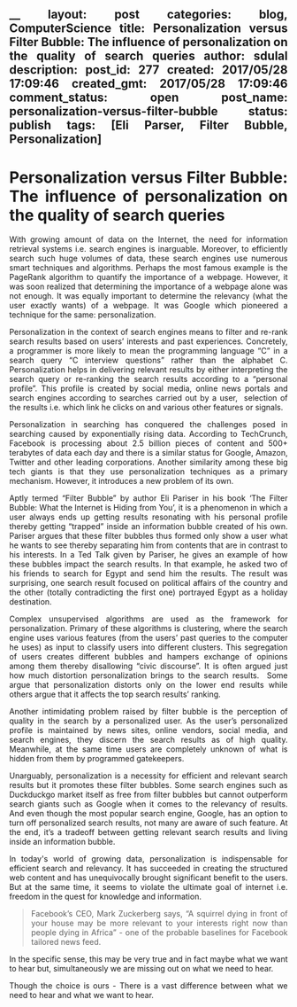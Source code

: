 __
layout: post
categories: blog, ComputerScience
title: Personalization versus Filter Bubble: The influence of personalization on the quality of search queries
author: sdulal
description: 
post_id: 277
created: 2017/05/28 17:09:46
created_gmt: 2017/05/28 17:09:46
comment_status: open
post_name: personalization-versus-filter-bubble
status: publish
tags: [Eli Parser, Filter Bubble, Personalization]
---


<style>
body {
text-align: justify}
</style>

# Personalization versus Filter Bubble: The influence of personalization on the quality of search queries

With growing amount of data on the Internet, the need for information retrieval systems i.e. search engines is inarguable. Moreover, to efficiently search such huge volumes of data, these search engines use numerous smart techniques and algorithms. Perhaps the most famous example is the PageRank algorithm to quantify the importance of a webpage. However, it was soon realized that determining the importance of a webpage alone was not enough. It was equally important to determine the relevancy (what the user exactly wants) of a webpage. It was Google which pioneered a technique for the same: personalization.

Personalization in the context of search engines means to filter and re-rank search results based on users’ interests and past experiences. Concretely, a programmer is more likely to mean the programming language “C” in a search query “C interview questions” rather than the alphabet C. Personalization helps in delivering relevant results by either interpreting the search query or re-ranking the search results according to a “personal profile”. This profile is created by social media, online news portals and search engines according to searches carried out by a user,  selection of the results i.e. which link he clicks on and various other features or signals.

Personalization in searching has conquered the challenges posed in searching caused by exponentially rising data. According to TechCrunch, Facebook is processing about 2.5 billion pieces of content and 500+ terabytes of data each day and there is a similar status for Google, Amazon, Twitter and other leading corporations. Another similarity among these big tech giants is that they use personalization techniques as a primary mechanism. However, it introduces a new problem of its own.

Aptly termed “Filter Bubble” by author Eli Pariser in his book ‘The Filter Bubble: What the Internet is Hiding from You’, it is a phenomenon in which a user always ends up getting results resonating with his personal profile thereby getting “trapped” inside an information bubble created of his own. Pariser argues that these filter bubbles thus formed only show a user what he wants to see thereby separating him from contents that are in contrast to his interests. In a Ted Talk given by Pariser, he gives an example of how these bubbles impact the search results. In that example, he asked two of his friends to search for Egypt and send him the results. The result was surprising, one search result focused on political affairs of the country and the other (totally contradicting the first one) portrayed Egypt as a holiday destination.

Complex unsupervised algorithms are used as the framework for personalization. Primary of these algorithms is clustering, where the search engine uses various features (from the users’ past queries to the computer he uses) as input to classify users into different clusters. This segregation of users creates different bubbles and hampers exchange of opinions among them thereby disallowing “civic discourse”. It is often argued just how much distortion personalization brings to the search results.  Some argue that personalization distorts only on the lower end results while others argue that it affects the top search results’ ranking.

Another intimidating problem raised by filter bubble is the perception of quality in the search by a personalized user. As the user’s personalized profile is maintained by news sites, online vendors, social media, and search engines, they discern the search results as of high quality. Meanwhile, at the same time users are completely unknown of what is hidden from them by programmed gatekeepers.    

Unarguably, personalization is a necessity for efficient and relevant search results but it promotes these filter bubbles. Some search engines such as Duckduckgo market itself as free from filter bubbles but cannot outperform search giants such as Google when it comes to the relevancy of results. And even though the most popular search engine, Google, has an option to turn off personalized search results, not many are aware of such feature. At the end, it’s a tradeoff between getting relevant search results and living inside an information bubble.

In today's world of growing data, personalization is indispensable for efficient search and relevancy. It has succeeded in creating the structured web content and has unequivocally brought significant benefit to the users. But at the same time, it seems to violate the ultimate goal of internet i.e. freedom in the quest for knowledge and information. 

> Facebook’s CEO, Mark Zuckerberg says, “A squirrel dying in front of your house may be more relevant to your interests right now than people dying in Africa” - one of the probable baselines for Facebook tailored news feed. 

In the specific sense, this may be very true and in fact maybe what we want to hear but, simultaneously we are missing out on what we need to hear.

Though the choice is ours - There is a vast difference between what we need to hear and what we want to hear.
